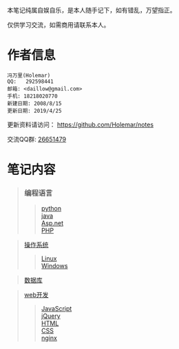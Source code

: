 

本笔记纯属自娱自乐，是本人随手记下，如有错乱，万望指正。

仅供学习交流，如需商用请联系本人。

# 作者信息

	冯万里(Holemar)
	QQ:   292598441
	邮箱: <daillow@gmail.com>
	手机: 18218020770
	新建日期: 2008/8/15
	更新日期: 2019/4/25


更新资料请访问： <https://github.com/Holemar/notes>

交流QQ群: <a target="_blank" href="//shang.qq.com/wpa/qunwpa?idkey=43dfd5fdbfb6b15118a5b61f111c9d786862912b670df7735c7120269f5b3d8f">26651479</a>


# 笔记内容

> ### 编程语言
>> [python](./01.Python/)  
>> [java](./05.Java/)   
>> [Asp.net](./06.Asp.net/)  
>> [PHP](./08.PHP/)   

> [操作系统](./07.System/)
>> [Linux](./07.System/Linux/)   
>> [Windows](./07.System/Windows/)    

> [数据库](./02.Database/)

> [web开发](./03.Web/)
>> [JavaScript](./03.Web/JavaScript/)  
>> [jQuery](./03.Web/jQuery/)  
>> [HTML](./03.Web/HTML/)  
>> [CSS](./03.Web/CSS/)  
>> [nginx](./03.Web/nginx/)  

